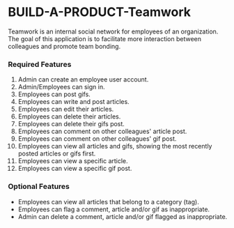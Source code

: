 # BUILD-A-PRODUCT-Teamwork
Teamwork is an internal social network for employees of an organization. The goal of this application is to facilitate more interaction between colleagues and promote team bonding.
### Required Features
1. Admin can create an employee user account.
2. Admin/Employees can sign in.
3. Employees can post gifs.
4. Employees can write and post articles.
5. Employees can edit their articles.
6. Employees can delete their articles.
7. Employees can delete their gifs post.
8. Employees can comment on other colleagues' article post.
9. Employees can comment on other colleagues' gif post.
10. Employees can view all articles and gifs, showing the most recently posted articles or gifs
first.
11. Employees can view a specific article.
12. Employees can view a specific gif post.
### Optional Features
* Employees can view all articles that belong to a category (tag).
* Employees can flag a comment, article and/or gif as inappropriate.
* Admin can delete a comment, article and/or gif flagged as inappropriate.
